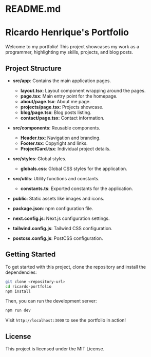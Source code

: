 # README.md

# Ricardo Henrique's Portfolio

Welcome to my portfolio! This project showcases my work as a programmer, highlighting my skills, projects, and blog posts.

## Project Structure

- **src/app**: Contains the main application pages.
  - **layout.tsx**: Layout component wrapping around the pages.
  - **page.tsx**: Main entry point for the homepage.
  - **about/page.tsx**: About me page.
  - **projects/page.tsx**: Projects showcase.
  - **blog/page.tsx**: Blog posts listing.
  - **contact/page.tsx**: Contact information.

- **src/components**: Reusable components.
  - **Header.tsx**: Navigation and branding.
  - **Footer.tsx**: Copyright and links.
  - **ProjectCard.tsx**: Individual project details.

- **src/styles**: Global styles.
  - **globals.css**: Global CSS styles for the application.

- **src/utils**: Utility functions and constants.
  - **constants.ts**: Exported constants for the application.

- **public**: Static assets like images and icons.

- **package.json**: npm configuration file.

- **next.config.js**: Next.js configuration settings.

- **tailwind.config.js**: Tailwind CSS configuration.

- **postcss.config.js**: PostCSS configuration.

## Getting Started

To get started with this project, clone the repository and install the dependencies:

```bash
git clone <repository-url>
cd ricardo-portfolio
npm install
```

Then, you can run the development server:

```bash
npm run dev
```

Visit `http://localhost:3000` to see the portfolio in action!

## License

This project is licensed under the MIT License.
